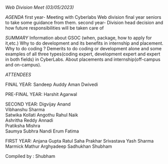 *Web Division Meet (03/05/2023)*

*AGENDA*
first year- Meeting with Cyberlabs Web division final year seniors to take some guidance from them. 
second year- Division head decision and how future responsibilities will be taken care of

*SUMMARY*
Information about GSOC (when, package, how to apply for it,etc.)
Why to do development and its benefits in internship and placement.
Why to do coding ?
Demerits to do coding or development alone and some examples of all three types(coding expert, development expert and expert in both fields) in CyberLabs.
About placements and internship(off-campus and on-campus).

*ATTENDEES*

FINAL YEAR:
Sandeep Auddy
Aman Dwivedi

PRE-FINAL YEAR:
Harshit Agarwal

SECOND YEAR:
Digvijay Anand	
Vibhanshu Sharma	
Satwika Kollati	
Angothu Rahul Naik	
Ashritha Reddy Annadi	
Pratiksha Mishra	
Saumya Subhra Nandi	
Erum Fatima

FIRST YEAR:
Anjana Gupta
Ratul Saha
Prakhar Srivastava
Yash Sharma
Marmick Mathur
Arghyadeep Sadhukhan
Shubham


Compiled by : Shubham